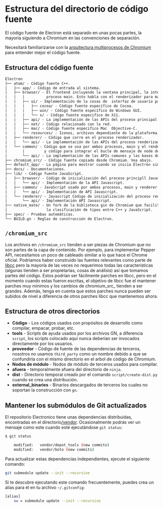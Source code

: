 # Estructura del directorio de código fuente

El código fuente de Electron está separado en unas pocas partes, la mayoría siguiendo a Chromium en las convenciones de separación.

Necesitará familiarizarse con la [arquitectura multiprocesos de Chromium](https://dev.chromium.org/developers/design-documents/multi-process-architecture) para entender mejor el código fuente.

## Estructura del código fuente

```diff
Electron
├── atom/ - Código fuente C++.
|   ├── app/ - Código de entrada al sistema.
|   ├── browser/ - El frontend incluyendo la ventana principal, la interfaz de usuario y todo lo relacionado al
|   |   |          proceso main. Esto habla con el renderizador para manejar páginas web.
|   |   ├── ui/ - Implementación de la cosas de  interfaz de usuario para las diferentes plataformas.
|   |   |   ├── cocoa/ - Código fuente específico de Cocoa.
|   |   |   ├── win/ - Código fuente específico de Windows GUI.
|   |   |   └── x/ - Código fuente especifico de X11.
|   |   ├── api/ - La implementación de las APIs del proceso principal.
|   |   ├── net/ - Código relacionado con la red.
|   |   ├── mac/ - Código fuente especifico Mac  Objective-C.
|   |   └── resources/ - Iconos, archivos dependiente de la plataforma, etc.
|   ├── renderer/ - Código que corre en el proceso renderizador.
|   |   └── api/ - La implementación de las APIs del proceso renderizador.
|   └── common/ - Código que se usa por ambos procesos, main y el renderer, incluye algunos funciones útiles
|       |         y código para integrar el bucle de mensaje de node dentro de bucle de mensaje de Chromium.
|       └── api/ - La implementación de las APIs comunes y las bases de los módulos integrados de Electron.
├── chromium_src/ - Código fuente copiado desde Chromium. Vea abajo.
├── default_app/ - La página para mostrar cuando se inicia Electron sin proporcionar un aplicación.
├── docs/ - Documentaciones.
├── lib/ - Código fuente JavaScript.
|   ├── browser/ - Código de inicialización del proceso principll Javascript.
|   |   └── api/ - Implementación de la API Javascript.
|   ├── common/ - JavaScript usado por ambos procesos, main y renderer
|   |   └── api/ - Implementación de API Javascript.
|   └── renderer/ - Javascript Código de inicialización del proceso renderer.
|       └── api/ - Implementación API Javascript.
├── native_mate/ - Un fork de la biblioteca gin de Chromium que facilita 
|                  la clasificación de tipos entre C++ y JavaScript.
├── spec/ - Pruebas automáticas.
└── BUILD.gn - Reglas de construcción de Electron.
```

## `/chromium_src`

Los archivos en `/chromium_src` tienden a ser piezas de Chromium que no son partes de la capa de contenido. Por ejemplo, para implementar Pepper API, necesitamos un poco de cableado similar a lo que hace el Chrome oficial. Podríamos haber construido las fuentes relevantes como parte de [libcc](../glossary.md#libchromiumcontent) pero la mayoría de las veces no requerimos todas las características (algunas tienden a ser propietarias, cosas de análisis) así que tomamos partes del código. Estos podrían ser fácilmente parches en libcc, pero en el momento cuando estas fueron escritas, el objetivo de libcc fue el mantener parches muy mínimos y los cambios de chromium_src_ tienden a ser grandes. Además, tenga en cuenta que estos parches nunca pueden ser subidos de nivel a diferencia de otros parches libcc que mantenemos ahora.

## Estructura de otros directorios

* **Código** - Los códigos usados con propósitos de desarrollo como compilar, empacar, probar, etc.
* **tools** - Scripts de ayuda usados por los archivos GN, a diferencia `script`, los scripts colocado aquí nunca deberían ser invocados directamente por los usuarios.
* **proveedor** - Código de fuente de las dependencias de terceros, nosotros no usamos `third_party` como un nombre debido a que se confundiría con el mismo directorio en el arbol de código de Chromium.
* **Nodos de módulo** - Nodos de módulo de terceros usados para compilar.
* **afuera** - temporalmente afuera del directorio de `ninja`.
* **dist** - Directorio temporal creado por el comando `script/create-dist.py` cuando se crea una distribución.
* **external_binaries** - Binarios descargados de terceros los cuales no soportan la construcción con `gn`.

## Mantener los submódulos de Git actualizados

El repositorio Electronico tiene unas dependencias distribuidas, encontradas en el directorio[/vendor](https://github.com/electron/electron/tree/master/vendor). Ocasionalmente podrás ver un mensaje como este cuando esté ejecutándose `git status`:

```sh
$ git status

    modified:   vendor/depot_tools (new commits)
    modified:   vendor/boto (new commits)
```

Para actualizar estas dependencias independientes, ejecute el siguiente comando:

```sh
git submodule update --init --recursive
```

Si te descubre ejecutando este comando frecuentemente, puedes crea un alias para él en tu archivo `~/.gitconfig`:

```sh
[alias]
    su = submodule update --init --recursive
```